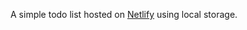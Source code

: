 A simple todo list hosted on <a href="https://loving-ptolemy-086c81.netlify.app/">Netlify</a> using local storage.<br />

